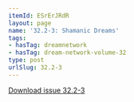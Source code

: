 ```yaml
---
itemId: ESrErJRdR
layout: page
name: '32.2-3: Shamanic Dreams'
tags:
- hasTag: dreamnetwork
- hasTag: dream-network-volume-32
type: post
urlSlug: 32.2-3
---
```

<a href="../files/pdfs/Volume_32/32.2-32.3_shamanic_dreams.pdf" download="">Download issue 32.2-3</a>